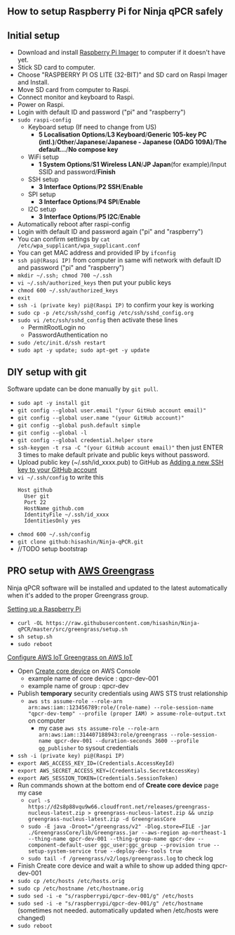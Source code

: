 ## How to setup Raspberry Pi for Ninja qPCR safely

## Initial setup

- Download and install [Raspberry Pi Imager](https://www.raspberrypi.org/software/) to computer if it doesn't have yet.
- Stick SD card to computer.
- Choose "RASPBERRY PI OS LITE (32-BIT)" and SD card on Raspi Imager and Install.
- Move SD card from computer to Raspi.
- Connect monitor and keyboard to Raspi.
- Power on Raspi.
- Login with default ID and password ("pi" and "raspberry")
- `sudo raspi-config`
  - Keyboard setup (If need to change from US)
    - **5 Localisation Options**/**L3 Keyboard**/**Generic 105-key PC (intl.)**/**Other**/**Japanese**/**Japanese - Japanese (OADG 109A)**/**The default...**/**No compose key**
  - WiFi setup
    - **1 System Options**/**S1 Wireless LAN**/**JP Japan**(for example)/Input SSID and password/**Finish**
  - SSH setup
    - **3 Interface Options**/**P2 SSH**/**Enable**
  - SPI setup
    - **3 Interface Options**/**P4 SPI**/**Enable**
  - I2C setup
    - **3 Interface Options**/**P5 I2C**/**Enable**
- Automatically reboot after raspi-config
- Login with default ID and password again ("pi" and "raspberry")
- You can confirm settings by `cat /etc/wpa_supplicant/wpa_supplicant.conf`
- You can get MAC address and provided IP by `ifconfig`
- `ssh pi@(Raspi IP)` from computer in same wifi network with default ID and password ("pi" and "raspberry")
- `mkdir ~/.ssh; chmod 700 ~/.ssh`
- `vi ~/.ssh/authorized_keys` then put your public keys
- `chmod 600 ~/.ssh/authorized_keys`
- `exit`
- `ssh -i (private key) pi@(Raspi IP)` to confirm your key is working
- `sudo cp -p /etc/ssh/sshd_config /etc/ssh/sshd_config.org`
- `sudo vi /etc/ssh/sshd_config` then activate these lines
  - PermitRootLogin no
  - PasswordAuthentication no
- `sudo /etc/init.d/ssh restart`
- `sudo apt -y update; sudo apt-get -y update`

## DIY setup with git

Software update can be done manually by `git pull`.

- `sudo apt -y install git`
- `git config --global user.email "(your GitHub account email)"`
- `git config --global user.name "(your GitHub account)"`
- `git config --global push.default simple`
- `git config --global -l`
- `git config --global credential.helper store`
- `ssh-keygen -t rsa -C "(your GitHub account email)"` then just ENTER 3 times to make default private and public keys without password.
- Upload public key (~/.ssh/id_xxxx.pub) to GitHub as [Adding a new SSH key to your GitHub account](https://docs.github.com/en/github/authenticating-to-github/adding-a-new-ssh-key-to-your-github-account)
- `vi ~/.ssh/config` to write this 
  ```
  Host github
    User git
    Port 22
    HostName github.com
    IdentityFile ~/.ssh/id_xxxx
    IdentitiesOnly yes
  ```
- `chmod 600 ~/.ssh/config`
- `git clone github:hisashin/Ninja-qPCR.git`
- //TODO setup bootstrap

## PRO setup with [AWS Greengrass](https://aws.amazon.com/greengrass/)

Ninja qPCR software will be installed and updated to the latest automatically when it's added to the proper Greengrass group.

[Setting up a Raspberry Pi](https://docs.aws.amazon.com/greengrass/latest/developerguide/setup-filter.rpi.html)

- `curl -OL https://raw.githubusercontent.com/hisashin/Ninja-qPCR/master/src/greengrass/setup.sh`
- `sh setup.sh`
- `sudo reboot`

[Configure AWS IoT Greengrass on AWS IoT](https://docs.aws.amazon.com/greengrass/v1/developerguide/gg-config.html)

- Open [Create core device](https://ap-northeast-1.console.aws.amazon.com/iot/home?region=ap-northeast-1#/greengrass/v2/cores/create) on AWS Console
  - example name of core device : qpcr-dev-001
  - example name of group : qpcr-dev
- Publish **temporary** security credentials using AWS STS trust relationship
  - `aws sts assume-role --role-arn arn:aws:iam::123456789:role/(role-name) --role-session-name "qpcr-dev-temp" --profile (proper IAM) > assume-role-output.txt` on computer
    - my case `aws sts assume-role --role-arn arn:aws:iam::314407188943:role/greengrass --role-session-name qpcr-dev-001 --duration-seconds 3600 --profile gg_publisher` to sysout credentials
- `ssh -i (private key) pi@(Raspi IP)`
- `export AWS_ACCESS_KEY_ID=(Credentials.AccessKeyId)`
- `export AWS_SECRET_ACCESS_KEY=(Credentials.SecretAccessKey)`
- `export AWS_SESSION_TOKEN=(Credentials.SessionToken)`
- Run commands shown at the bottom end of **Create core device** page
  my case 
  - `curl -s https://d2s8p88vqu9w66.cloudfront.net/releases/greengrass-nucleus-latest.zip > greengrass-nucleus-latest.zip && unzip greengrass-nucleus-latest.zip -d GreengrassCore`
  - `sudo -E java -Droot="/greengrass/v2" -Dlog.store=FILE -jar ./GreengrassCore/lib/Greengrass.jar --aws-region ap-northeast-1 --thing-name qpcr-dev-001 --thing-group-name qpcr-dev --component-default-user ggc_user:ggc_group --provision true --setup-system-service true --deploy-dev-tools true`
  - `sudo tail -f /greengrass/v2/logs/greengrass.log` to check log
- Finish Create core device and wait a while to show up added thing qpcr-dev-001
- `sudo cp /etc/hosts /etc/hosts.orig`
- `sudo cp /etc/hostname /etc/hostname.orig`
- `sudo sed -i -e "s/raspberrypi/qpcr-dev-001/g" /etc/hosts`
- `sudo sed -i -e "s/raspberrypi/qpcr-dev-001/g" /etc/hostname` (sometimes not needed. automatically updated when /etc/hosts were changed)
- `sudo reboot`

